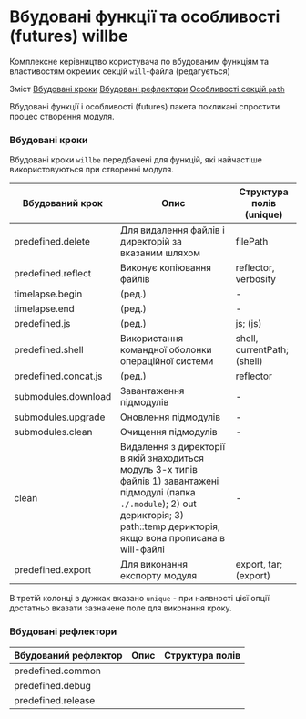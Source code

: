 # Вбудовані функції та особливості (futures) willbe

Комплексне керівництво користувача по вбудованим функціям та властивостям окремих секцій `will`-файла (редагується)

Зміст
[Вбудовані кроки](#predefined-steps)
[Вбудовані рефлектори](#predefined-reflectors)
[Особливості секцій `path`](#path-futures)

Вбудовані функції і особливості (futures) пакета покликані спростити процес створення модуля.

<a name="predefined-steps"></a>  
### Вбудовані кроки  
Вбудовані кроки `willbe` передбачені для функцій, які найчастіше використовуються при створенні модуля.  

| Вбудований крок      | Опис                                                 | Структура полів (unique)        |
|----------------------|------------------------------------------------------|---------------------------------|
| predefined.delete    | Для видалення файлів і директорій за вказаним шляхом | filePath                        |
| predefined.reflect   | Виконує копіювання файлів                            | reflector, verbosity            |
| timelapse.begin      | (ред.)                                               | -                               |
| timelapse.end        | (ред.)                                               | -                               |
| predefined.js        | (ред.)                                               | js; (js)                        |
| predefined.shell     | Використання командної оболонки операційної системи  | shell, currentPath; (shell)     |
| predefined.concat.js | (ред.)                                               | reflector                       |
| submodules.download  | Завантаження підмодулів                              | -                               |
| submodules.upgrade   | Оновлення підмодулів                                 | -                               |
| submodules.clean     | Очищення підмодулів                                  | -                               |
| clean                | Видалення з директорії в якій знаходиться модуль 3-х типів файлів 1) завантажені підмодулі (папка `./.module`); 2) out дерикторія; 3) path::temp дерикторія, якщо вона прописана в will-файлі                                                                         | -                               |
| predefined.export    | Для виконання експорту модуля                        | export, tar; (export)           |  

В третій колонці в дужках вказано `unique` - при наявності цієї опції достатньо вказати зазначене поле для виконання кроку.

<a name="predefined-reflectors"></a>  
### Вбудовані рефлектори  


| Вбудований рефлектор | Опис                                                 | Структура полів       |
|----------------------|------------------------------------------------------|-----------------------|
| predefined.common    |                                                      |                       |
| predefined.debug     |                                                      |                       |
| predefined.release   |                                                      |                       |
